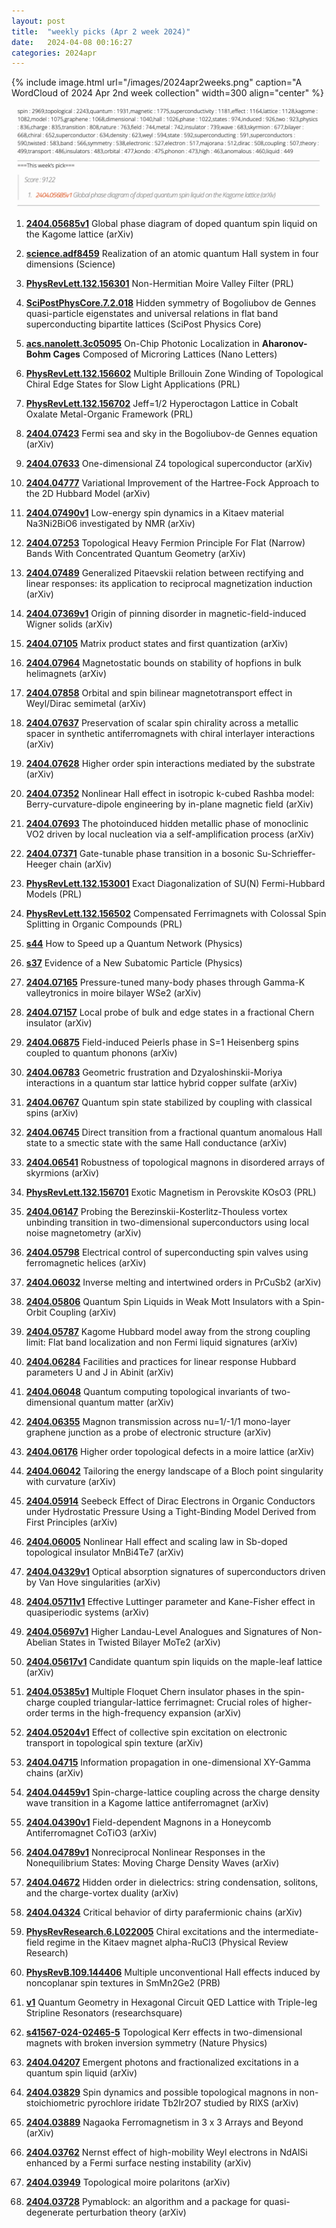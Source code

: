 ```yaml
---
layout: post
title:  "weekly picks (Apr 2 week 2024)"
date:   2024-04-08 00:16:27
categories: 2024apr
---
```



{% include image.html url="/images/2024apr2weeks.png" caption="A WordCloud of 2024 Apr 2nd week collection" width=300 align="center" %}

<img src="/images/2024apr2weeks-pick.png">


1. **[2404.05685v1](https://arxiv.org/abs/2404.05685v1)** Global phase diagram of doped quantum spin liquid on the Kagome lattice (arXiv)



1. **[science.adf8459](https://www.science.org/doi/10.1126/science.adf8459)** Realization of an atomic quantum Hall system in four dimensions (Science)


1. **[PhysRevLett.132.156301](https://link.aps.org/doi/10.1103/PhysRevLett.132.156301)** Non-Hermitian Moire Valley Filter (PRL)


1. **[SciPostPhysCore.7.2.018](https://www.scipost.org/SciPostPhysCore.7.2.018)** Hidden symmetry of Bogoliubov de Gennes quasi-particle eigenstates and universal relations in flat band superconducting bipartite lattices (SciPost Physics Core)

1. **[acs.nanolett.3c05095](https://doi.org/10.1021/acs.nanolett.3c05095)** On-Chip Photonic Localization in **Aharonov-Bohm Cages** Composed of Microring Lattices (Nano Letters)



1. **[PhysRevLett.132.156602](https://link.aps.org/doi/10.1103/PhysRevLett.132.156602)** Multiple Brillouin Zone Winding of Topological Chiral Edge States for Slow Light Applications (PRL)

1. **[PhysRevLett.132.156702](https://link.aps.org/doi/10.1103/PhysRevLett.132.156702)** Jeff=1/2 Hyperoctagon Lattice in Cobalt Oxalate Metal-Organic Framework (PRL)



1. **[2404.07423](http://arxiv.org/abs/2404.07423)** Fermi sea and sky in the Bogoliubov-de Gennes equation (arXiv)

1. **[2404.07633](http://arxiv.org/abs/2404.07633)** One-dimensional Z4 topological superconductor (arXiv)

1. **[2404.04777](http://arxiv.org/abs/2404.04777)** Variational Improvement of the Hartree-Fock Approach to the 2D Hubbard Model (arXiv)

1. **[2404.07490v1](https://arxiv.org/abs/2404.07490v1)** Low-energy spin dynamics in a Kitaev material Na3Ni2BiO6 investigated by NMR (arXiv)

1. **[2404.07253](http://arxiv.org/abs/2404.07253)** Topological Heavy Fermion Principle For Flat (Narrow) Bands With Concentrated Quantum Geometry (arXiv)

1. **[2404.07489](http://arxiv.org/abs/2404.07489)** Generalized Pitaevskii relation between rectifying and linear responses: its application to reciprocal magnetization induction (arXiv)

1. **[2404.07369v1](https://arxiv.org/abs/2404.07369v1)** Origin of pinning disorder in magnetic-field-induced Wigner solids (arXiv)

1. **[2404.07105](http://arxiv.org/abs/2404.07105)** Matrix product states and first quantization (arXiv)

1. **[2404.07964](http://arxiv.org/abs/2404.07964)** Magnetostatic bounds on stability of hopfions in bulk helimagnets (arXiv)

1. **[2404.07858](http://arxiv.org/abs/2404.07858)** Orbital and spin bilinear magnetotransport effect in Weyl/Dirac semimetal (arXiv)

1. **[2404.07637](http://arxiv.org/abs/2404.07637)** Preservation of scalar spin chirality across a metallic spacer in synthetic antiferromagnets with chiral interlayer interactions (arXiv)

1. **[2404.07628](http://arxiv.org/abs/2404.07628)** Higher order spin interactions mediated by the substrate (arXiv)

1. **[2404.07352](http://arxiv.org/abs/2404.07352)** Nonlinear Hall effect in isotropic k-cubed Rashba model: Berry-curvature-dipole engineering by in-plane magnetic field (arXiv)

1. **[2404.07693](http://arxiv.org/abs/2404.07693)** The photoinduced hidden metallic phase of monoclinic VO2 driven by local nucleation via a self-amplification process (arXiv)

1. **[2404.07371](http://arxiv.org/abs/2404.07371)** Gate-tunable phase transition in a bosonic Su-Schrieffer-Heeger chain (arXiv)





1. **[PhysRevLett.132.153001](https://link.aps.org/doi/10.1103/PhysRevLett.132.153001)** Exact Diagonalization of SU(N) Fermi-Hubbard Models (PRL)

1. **[PhysRevLett.132.156502](https://link.aps.org/doi/10.1103/PhysRevLett.132.156502)** Compensated Ferrimagnets with Colossal Spin Splitting in Organic Compounds (PRL)

1. **[s44](https://physics.aps.org/articles/v17/s44)** How to Speed up a Quantum Network (Physics)

1. **[s37](https://physics.aps.org/articles/v17/s37)** Evidence of a New Subatomic Particle (Physics)





1. **[2404.07165](http://arxiv.org/abs/2404.07165)** Pressure-tuned many-body phases through Gamma-K valleytronics in moire bilayer WSe2 (arXiv)

1. **[2404.07157](http://arxiv.org/abs/2404.07157)** Local probe of bulk and edge states in a fractional Chern insulator (arXiv)

1. **[2404.06875](http://arxiv.org/abs/2404.06875)** Field-induced Peierls phase in S=1 Heisenberg spins coupled to quantum phonons (arXiv)

1. **[2404.06783](http://arxiv.org/abs/2404.06783)** Geometric frustration and Dzyaloshinskii-Moriya interactions in a quantum star lattice hybrid copper sulfate (arXiv)

1. **[2404.06767](http://arxiv.org/abs/2404.06767)** Quantum spin state stabilized by coupling with classical spins (arXiv)

1. **[2404.06745](http://arxiv.org/abs/2404.06745)** Direct transition from a fractional quantum anomalous Hall state to a smectic state with the same Hall conductance (arXiv)

1. **[2404.06541](http://arxiv.org/abs/2404.06541)** Robustness of topological magnons in disordered arrays of skyrmions (arXiv)




1. **[PhysRevLett.132.156701](https://link.aps.org/doi/10.1103/PhysRevLett.132.156701)** Exotic Magnetism in Perovskite KOsO3 (PRL)


1. **[2404.06147](http://arxiv.org/abs/2404.06147)** Probing the Berezinskii-Kosterlitz-Thouless vortex unbinding transition in two-dimensional superconductors using local noise magnetometry (arXiv)

1. **[2404.05798](http://arxiv.org/abs/2404.05798)** Electrical control of superconducting spin valves using ferromagnetic helices (arXiv)

1. **[2404.06032](http://arxiv.org/abs/2404.06032)** Inverse melting and intertwined orders in PrCuSb2 (arXiv)

1. **[2404.05806](http://arxiv.org/abs/2404.05806)** Quantum Spin Liquids in Weak Mott Insulators with a Spin-Orbit Coupling (arXiv)

1. **[2404.05787](http://arxiv.org/abs/2404.05787)** Kagome Hubbard model away from the strong coupling limit: Flat band localization and non Fermi liquid signatures (arXiv)

1. **[2404.06284](http://arxiv.org/abs/2404.06284)** Facilities and practices for linear response Hubbard parameters U and J in Abinit (arXiv)

1. **[2404.06048](http://arxiv.org/abs/2404.06048)** Quantum computing topological invariants of two-dimensional quantum matter (arXiv)

1. **[2404.06355](http://arxiv.org/abs/2404.06355)** Magnon transmission across nu=1/-1/1 mono-layer graphene junction as a probe of electronic structure (arXiv)

1. **[2404.06176](http://arxiv.org/abs/2404.06176)** Higher order topological defects in a moire lattice (arXiv)

1. **[2404.06042](http://arxiv.org/abs/2404.06042)** Tailoring the energy landscape of a Bloch point singularity with curvature (arXiv)

1. **[2404.05914](http://arxiv.org/abs/2404.05914)** Seebeck Effect of Dirac Electrons in Organic Conductors under Hydrostatic Pressure Using a Tight-Binding Model Derived from First Principles (arXiv)

1. **[2404.06005](http://arxiv.org/abs/2404.06005)** Nonlinear Hall effect and scaling law in Sb-doped topological insulator MnBi4Te7 (arXiv)


1. **[2404.04329v1](https://arxiv.org/abs/2404.04329v1)** Optical absorption signatures of superconductors driven by Van Hove singularities (arXiv)

1. **[2404.05711v1](https://arxiv.org/abs/2404.05711v1)** Effective Luttinger parameter and Kane-Fisher effect in quasiperiodic systems (arXiv)

1. **[2404.05697v1](https://arxiv.org/abs/2404.05697v1)** Higher Landau-Level Analogues and Signatures of Non-Abelian States in Twisted Bilayer MoTe2 (arXiv)


1. **[2404.05617v1](https://arxiv.org/abs/2404.05617v1)** Candidate quantum spin liquids on the maple-leaf lattice (arXiv)

1. **[2404.05385v1](https://arxiv.org/abs/2404.05385v1)** Multiple Floquet Chern insulator phases in the spin-charge coupled triangular-lattice ferrimagnet: Crucial roles of higher-order terms in the high-frequency expansion (arXiv)

1. **[2404.05204v1](https://arxiv.org/abs/2404.05204v1)** Effect of collective spin excitation on electronic transport in topological spin texture (arXiv)

1. **[2404.04715](http://arxiv.org/abs/2404.04715)** Information propagation in one-dimensional XY-Gamma chains (arXiv)

1. **[2404.04459v1](https://arxiv.org/abs/2404.04459v1)** Spin-charge-lattice coupling across the charge density wave transition in a Kagome lattice antiferromagnet (arXiv)

1. **[2404.04390v1](https://arxiv.org/abs/2404.04390v1)** Field-dependent Magnons in a Honeycomb Antiferromagnet CoTiO3 (arXiv)

1. **[2404.04789v1](https://arxiv.org/abs/2404.04789v1)** Nonreciprocal Nonlinear Responses in the Nonequilibrium States: Moving Charge Density Waves (arXiv)

1. **[2404.04672](http://arxiv.org/abs/2404.04672)** Hidden order in dielectrics: string condensation, solitons, and the charge-vortex duality (arXiv)

1. **[2404.04324](http://arxiv.org/abs/2404.04324)** Critical behavior of dirty parafermionic chains (arXiv)




1. **[PhysRevResearch.6.L022005](https://link.aps.org/doi/10.1103/PhysRevResearch.6.L022005)** Chiral excitations and the intermediate-field regime in the Kitaev magnet alpha-RuCl3 (Physical Review Research)

1. **[PhysRevB.109.144406](https://link.aps.org/doi/10.1103/PhysRevB.109.144406)** Multiple unconventional Hall effects induced by noncoplanar spin textures in SmMn2Ge2 (PRB)

1. **[v1](https://www.researchsquare.com/article/rs-3979123/v1)** Quantum Geometry in Hexagonal Circuit QED Lattice with Triple-leg Stripline Resonators (researchsquare)




1. **[s41567-024-02465-5](https://www.nature.com/articles/s41567-024-02465-5)** Topological Kerr effects in two-dimensional magnets with broken inversion symmetry (Nature Physics)


1. **[2404.04207](http://arxiv.org/abs/2404.04207)** Emergent photons and fractionalized excitations in a quantum spin liquid (arXiv)

1. **[2404.03829](http://arxiv.org/abs/2404.03829)** Spin dynamics and possible topological magnons in non-stoichiometric pyrochlore iridate Tb2Ir2O7 studied by RIXS (arXiv)

1. **[2404.03889](http://arxiv.org/abs/2404.03889)** Nagaoka Ferromagnetism in 3 x 3 Arrays and Beyond (arXiv)

1. **[2404.03762](http://arxiv.org/abs/2404.03762)** Nernst effect of high-mobility Weyl electrons in NdAlSi enhanced by a Fermi surface nesting instability (arXiv)

1. **[2404.03949](http://arxiv.org/abs/2404.03949)** Topological moire polaritons (arXiv)

1. **[2404.03728](http://arxiv.org/abs/2404.03728)** Pymablock: an algorithm and a package for quasi-degenerate perturbation theory (arXiv)


